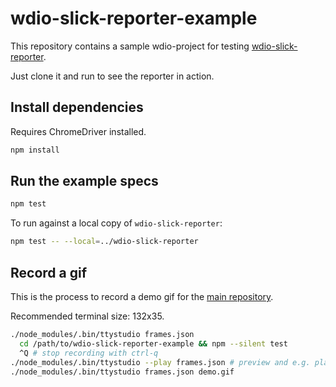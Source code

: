 # wdio-slick-reporter-example

This repository contains a sample wdio-project for testing [wdio-slick-reporter](https://github.com/codeclown/wdio-slick-reporter).

Just clone it and run to see the reporter in action.

## Install dependencies

Requires ChromeDriver installed.

```bash
npm install
```

## Run the example specs

```bash
npm test
```

To run against a local copy of `wdio-slick-reporter`:

```bash
npm test -- --local=../wdio-slick-reporter
```

## Record a gif

This is the process to record a demo gif for the [main repository](https://github.com/codeclown/wdio-slick-reporter).

Recommended terminal size: 132x35.

```bash
./node_modules/.bin/ttystudio frames.json
  cd /path/to/wdio-slick-reporter-example && npm --silent test
  ^Q # stop recording with ctrl-q
./node_modules/.bin/ttystudio --play frames.json # preview and e.g. play around with --range
./node_modules/.bin/ttystudio frames.json demo.gif
```
